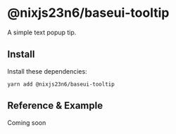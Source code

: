 # @nixjs23n6/baseui-tooltip

A simple text popup tip.

## Install

Install these dependencies:

`yarn add @nixjs23n6/baseui-tooltip`

## Reference & Example

Coming soon
